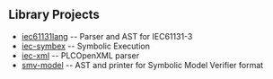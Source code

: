 

## Library Projects

- [iec61131lang](iec61131lang/index.md) -- Parser and AST for IEC61131-3
- [iec-symbex](iec-symbex/index.md) -- Symbolic Execution
- [iec-xml](iec-xml/index.md) -- PLCOpenXML parser
- [smv-model](smv-model/index.md) -- AST and printer for Symbolic Model Verifier format
